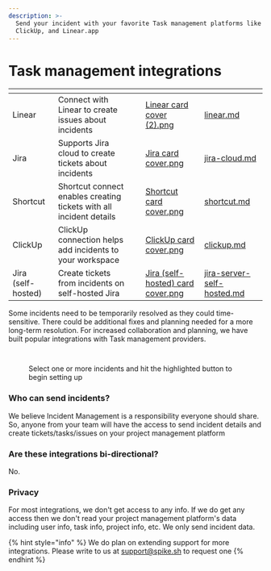 ```yaml
---
description: >-
  Send your incident with your favorite Task management platforms like JIRA,
  ClickUp, and Linear.app
---
```


# Task management integrations

<table data-view="cards"><thead><tr><th></th><th></th><th></th><th data-hidden data-card-cover data-type="files"></th><th data-hidden data-card-target data-type="content-ref"></th></tr></thead><tbody><tr><td>Linear</td><td>Connect with Linear to create issues about incidents</td><td></td><td><a href="../../.gitbook/assets/Linear card cover (2).png">Linear card cover (2).png</a></td><td><a href="linear.md">linear.md</a></td></tr><tr><td>Jira</td><td>Supports Jira cloud to create tickets about incidents</td><td></td><td><a href="../../.gitbook/assets/Jira card cover.png">Jira card cover.png</a></td><td><a href="jira-cloud.md">jira-cloud.md</a></td></tr><tr><td>Shortcut</td><td>Shortcut connect enables creating tickets with all incident details</td><td></td><td><a href="../../.gitbook/assets/Shortcut card cover.png">Shortcut card cover.png</a></td><td><a href="shortcut.md">shortcut.md</a></td></tr><tr><td>ClickUp</td><td>ClickUp connection helps add incidents to your workspace</td><td></td><td><a href="../../.gitbook/assets/ClickUp card cover.png">ClickUp card cover.png</a></td><td><a href="clickup.md">clickup.md</a></td></tr><tr><td>Jira (self-hosted)</td><td>Create tickets from incidents on self-hosted Jira</td><td></td><td><a href="../../.gitbook/assets/Jira (self-hosted) card cover.png">Jira (self-hosted) card cover.png</a></td><td><a href="jira-server-self-hosted.md">jira-server-self-hosted.md</a></td></tr></tbody></table>

Some incidents need to be temporarily resolved as they could time-sensitive. There could be additional fixes and planning needed for a more long-term resolution. For increased collaboration and planning, we have built popular integrations with Task management providers.

<figure><img src="../../.gitbook/assets/ticketing-2.png" alt=""><figcaption></figcaption></figure>



<figure><img src="../../.gitbook/assets/ticketing-1.png" alt=""><figcaption><p>Select one or more incidents and hit the highlighted button to begin setting up</p></figcaption></figure>

### Who can send incidents?

We believe Incident Management is a responsibility everyone should share. So, anyone from your team will have the access to send incident details and create tickets/tasks/issues on your project management platform

### Are these integrations bi-directional?

No.

### Privacy

For most integrations, we don't get access to any info. If we do get any access then we don't read your project management platform's data including user info, task info, project info, etc. We only send incident data.

{% hint style="info" %}
We do plan on extending support for more integrations. Please write to us at [support@spike.sh](mailto:support@spike.sh) to request one
{% endhint %}

